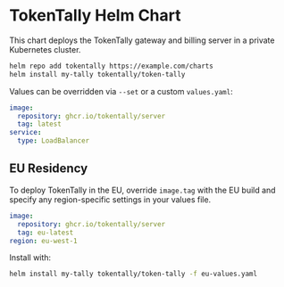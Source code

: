 # TokenTally Helm Chart

This chart deploys the TokenTally gateway and billing server in a private Kubernetes cluster.

```bash
helm repo add tokentally https://example.com/charts
helm install my-tally tokentally/token-tally
```

Values can be overridden via `--set` or a custom `values.yaml`:

```yaml
image:
  repository: ghcr.io/tokentally/server
  tag: latest
service:
  type: LoadBalancer
```

## EU Residency

To deploy TokenTally in the EU, override `image.tag` with the EU build and specify any region-specific settings in your values file.

```yaml
image:
  repository: ghcr.io/tokentally/server
  tag: eu-latest
region: eu-west-1
```

Install with:

```bash
helm install my-tally tokentally/token-tally -f eu-values.yaml
```
